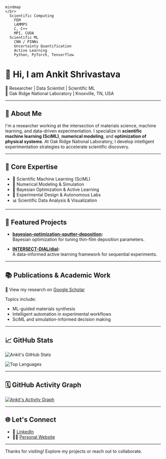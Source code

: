 ```mermaid
mindmap
</br>
  Scientific Computing
    FEM
    LAMMPS
    C, C++
    MPI, CUDA
  Scientific ML
    CNN / PINNs
    Uncertainty Quantification
    Active Learning
    Python, PyTorch, Tensorflow
```

# 👋 Hi, I am Ankit Shrivastava

🔬 Researcher | Data Scientist | Scientific ML   
🏢 Oak Ridge National Laboratory | Knoxville, TN, USA  
<!--🌐 [ashriva.in](https://www.ashriva.in) | 📫 [contact@ashriva.in](mailto:contact@ashriva.in)-->

---

## 🧠 About Me

I'm a researcher working at the intersection of materials science, machine learning, and data-driven experimentation. I specialize in **scientific machine learning (SciML)**, **numerical modeling**, and **optimization of physical systems**. At Oak Ridge National Laboratory, I develop intelligent experimentation strategies to accelerate scientific discovery.

---

## 🧪 Core Expertise

- 🧠 Scientific Machine Learning (SciML)  
- 🧮 Numerical Modeling & Simulation  
- 🔁 Bayesian Optimization & Active Learning  
- 🧪 Experimental Design & Autonomous Labs  
- 📊 Scientific Data Analysis & Visualization

---

## 📂 Featured Projects

- **[bayesian-optimization-sputter-deposition](https://github.com/ashriva16/bayesian-optimization-sputter-deposition):**  
  Bayesian optimization for tuning thin-film deposition parameters.

- **[INTERSECT-DIAL/dial](https://github.com/INTERSECT-DIAL/dial):**  
  A data-informed active learning framework for sequential experiments.

---

## 📚 Publications & Academic Work

📖 View my research on [Google Scholar](https://scholar.google.com/citations?user=Zx4v13gAAAAJ&hl=en)

Topics include:
- ML-guided materials synthesis
- Intelligent automation in experimental workflows
- SciML and simulation-informed decision making

---

## 📈 GitHub Stats

![Ankit's GitHub Stats](https://github-readme-stats.vercel.app/api?username=ashriva16&show_icons=true&theme=default&count_private=true&hide_title=true)

![Top Languages](https://github-readme-stats.vercel.app/api/top-langs/?username=ashriva16&layout=compact&hide=Jupyter%20Notebook&theme=default)

---

## 🗓️ GitHub Activity Graph

[![Ankit's Activity Graph](https://github-readme-activity-graph.vercel.app/graph?username=ashriva16&theme=github-compact)](https://github.com/ashriva16)

---

## 🌐 Let's Connect

- 🔗 [LinkedIn](https://www.linkedin.com/in/ashriva16/)
- 🧑‍💻 [Personal Website](https://www.ashriva.in)

---

Thanks for visiting! Explore my projects or reach out to collaborate.


<!--
**ashriva16/ashriva16** is a ✨ _special_ ✨ repository because its `README.md` (this file) appears on your GitHub profile.

Here are some ideas to get you started:

- 🔭 I’m currently working on ...
- 🌱 I’m currently learning ...
- 👯 I’m looking to collaborate on ...
- 🤔 I’m looking for help with ...
- 💬 Ask me about ...
- 📫 How to reach me: ...
- 😄 Pronouns: ...
- ⚡ Fun fact: ...
-->
